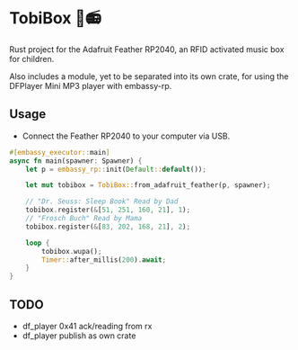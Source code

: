 # TobiBox 🧸📻
Rust project for the Adafruit Feather RP2040, an RFID activated music box for children.

Also includes a module, yet to be separated into its own crate, for using the DFPlayer Mini MP3 player with embassy-rp.

## Usage
- Connect the Feather RP2040 to your computer via USB.
```rust
#[embassy_executor::main]
async fn main(spawner: Spawner) {
    let p = embassy_rp::init(Default::default());

    let mut tobibox = TobiBox::from_adafruit_feather(p, spawner);

    // "Dr. Seuss: Sleep Book" Read by Dad
    tobibox.register(&[51, 251, 160, 21], 1);
    // "Frosch Buch" Read by Mama
    tobibox.register(&[83, 202, 168, 21], 2);

    loop {
        tobibox.wupa();
        Timer::after_millis(200).await;
    }
}
```

## TODO
- df_player 0x41 ack/reading from rx
- df_player publish as own crate

